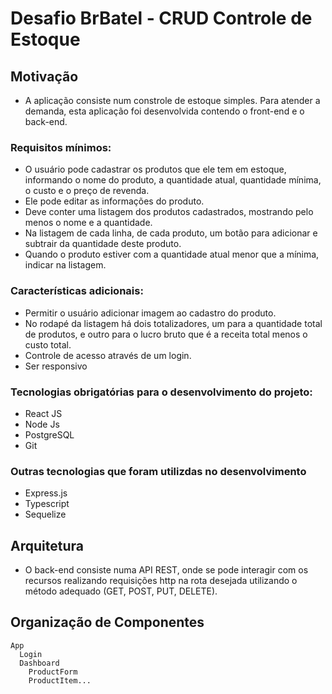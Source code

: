 # Desafio BrBatel - CRUD Controle de Estoque

## Motivação


- A aplicação consiste num constrole de estoque simples. Para atender a demanda, esta aplicação
foi desenvolvida contendo o front-end e o back-end.

### Requisitos mínimos:

- O usuário pode cadastrar os produtos que ele tem em estoque, informando o nome do produto, a quantidade atual, quantidade mínima, o custo e o preço de revenda.
- Ele pode editar as informações do produto.
- Deve conter uma listagem dos produtos cadastrados, mostrando pelo menos o nome e a quantidade.
- Na listagem de cada linha, de cada produto, um botão para adicionar e subtrair da quantidade deste produto.
- Quando o produto estiver com a quantidade atual menor que a mínima, indicar na listagem.

### Características adicionais:

- Permitir o usuário adicionar imagem ao cadastro do produto.
- No rodapé da listagem há dois totalizadores, um para a quantidade total de produtos, e outro para o lucro bruto que é a receita total menos o custo total.
- Controle de acesso através de um login.
- Ser responsivo

### Tecnologias obrigatórias para o desenvolvimento do projeto:

- React JS
- Node Js
- PostgreSQL
- Git

### Outras tecnologias que foram utilizdas no desenvolvimento

- Express.js
- Typescript
- Sequelize

## Arquitetura

- O back-end consiste numa API REST, onde se pode interagir com os recursos realizando
requisições http na rota desejada utilizando o método adequado (GET, POST, PUT, DELETE).

## Organização de Componentes

```
App
  Login
  Dashboard
    ProductForm
    ProductItem...
```
